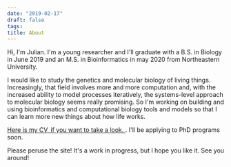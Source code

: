 ```yaml
---
date: "2019-02-17"
draft: false
tags:
title: About
---
```




Hi, I'm Julian. I'm a young researcher and I'll graduate with a B.S. in Biology in June 2019 and an M.S. in Bioinformatics in may 2020 from Northeastern University.

I would like to study the genetics and molecular biology of living things. Increasingly, that field involves more and more computation and, with the increased ability to model processes iteratively, the systems-level approach to molecular biology seems really promising. So I'm working on building and using bioinformatics and computational biology tools and models so that I can learn more new things about how life works.

[Here is my CV, if you want to take a look. ](https://github.com/julianstanley/julianstanley.com/raw/master/content/resources/CV_2019.pdf). I'll be applying to PhD programs soon.


Please peruse the site! It's a work in progress, but I hope you like it. See you around!

